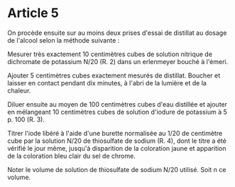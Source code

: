 # Article 5

On procède ensuite sur au moins deux prises d'essai de distillat au dosage de l'alcool selon la méthode suivante :

Mesurer très exactement 10 centimètres cubes de solution nitrique de dichromate de potassium N/20 (R. 2) dans un erlenmeyer bouché à l'émeri.

Ajouter 5 centimètres cubes exactement mesurés de distillat. Boucher et laisser en contact pendant dix minutes, à l'abri de la lumière et de la chaleur.

Diluer ensuite au moyen de 100 centimètres cubes d'eau distillée et ajouter en mélangeant 10 centimètres cubes de solution d'iodure de potassium à 5 p. 100 (R. 3).

Titrer l'iode libéré à l'aide d'une burette normalisée au 1/20 de centimètre cube par la solution N/20 de thiosulfate de sodium (R. 4), dont le titre a été vérifié le jour même, jusqu'à disparition de la coloration jaune et apparition de la coloration bleu clair du sel de chrome.

Noter le volume de solution de thiosulfate de sodium N/20 utilisé. Soit n ce volume.
